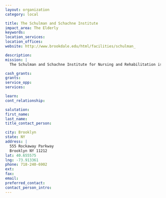 ```yaml
---
layout: organization
category: local

title: The Schulman and Schachne Institute
impact_area: The Elderly
keywords: 
location_services: 
location_offices: 
website: http://www.brookdale.edu/html/facilities/schulman_

description: 
mission: |
  The Schulman and Schachne Institute for Nursing and Rehabilitation is a voluntary, non-profit, residential healthcare facility dedicated to providing the highest quality of medical care in a homelike environment.  This supportive atmosphere is created by the Schulman and Schachne Institute's dedicated team of healthcare professionals, who are devoted to helping each individual regain health and strength while respecting individuality, dignity and autonomy.

cash_grants: 
grants: 
service_opp: 
services: 

learn: 
cont_relationship: 

salutation: 
first_name: 
last_name: 
title_contact_person: 

city: Brooklyn
state: NY
address: |
  555 Rockaway Parkway  
  Brooklyn NY 11212
lat: 40.655575
lng: -73.913361
phone: 718-240-6902
ext: 
fax: 
email: 
preferred_contact: 
contact_person_intro: 
---
```

